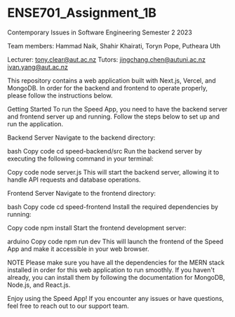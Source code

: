 # ENSE701_Assignment_1B
Contemporary Issues in Software Engineering Semester 2 2023

Team members:
Hammad Naik,
Shahir Khairati,
Toryn Pope,
Putheara Uth

Lecturer: tony.clear@aut.ac.nz
Tutors:
jingchang.chen@autuni.ac.nz
ivan.yang@aut.ac.nz 


This repository contains a web application built with Next.js, Vercel, and MongoDB. In order for the backend and frontend to operate properly, please follow the instructions below.

Getting Started
To run the Speed App, you need to have the backend server and frontend server up and running. Follow the steps below to set up and run the application.

Backend Server
Navigate to the backend directory:

bash
Copy code
cd speed-backend/src
Run the backend server by executing the following command in your terminal:

Copy code
node server.js
This will start the backend server, allowing it to handle API requests and database operations.

Frontend Server
Navigate to the frontend directory:

bash
Copy code
cd speed-frontend
Install the required dependencies by running:

Copy code
npm install
Start the frontend development server:

arduino
Copy code
npm run dev
This will launch the frontend of the Speed App and make it accessible in your web browser.

NOTE
Please make sure you have all the dependencies for the MERN stack installed in order for this web application to run smoothly. If you haven't already, you can install them by following the documentation for MongoDB, Node.js, and React.js.

Enjoy using the Speed App! If you encounter any issues or have questions, feel free to reach out to our support team.
